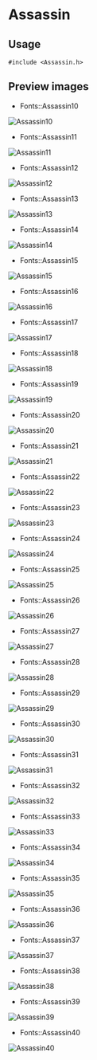 Assassin
==========

Usage
------

    #include <Assassin.h>

Preview images
--------------
* Fonts::Assassin10 

![Assassin10](https://raw.githubusercontent.com/DisplayCore/Assassin/master/Preview/Assassin10.png)

* Fonts::Assassin11 

![Assassin11](https://raw.githubusercontent.com/DisplayCore/Assassin/master/Preview/Assassin11.png)

* Fonts::Assassin12 

![Assassin12](https://raw.githubusercontent.com/DisplayCore/Assassin/master/Preview/Assassin12.png)

* Fonts::Assassin13 

![Assassin13](https://raw.githubusercontent.com/DisplayCore/Assassin/master/Preview/Assassin13.png)

* Fonts::Assassin14 

![Assassin14](https://raw.githubusercontent.com/DisplayCore/Assassin/master/Preview/Assassin14.png)

* Fonts::Assassin15 

![Assassin15](https://raw.githubusercontent.com/DisplayCore/Assassin/master/Preview/Assassin15.png)

* Fonts::Assassin16 

![Assassin16](https://raw.githubusercontent.com/DisplayCore/Assassin/master/Preview/Assassin16.png)

* Fonts::Assassin17 

![Assassin17](https://raw.githubusercontent.com/DisplayCore/Assassin/master/Preview/Assassin17.png)

* Fonts::Assassin18 

![Assassin18](https://raw.githubusercontent.com/DisplayCore/Assassin/master/Preview/Assassin18.png)

* Fonts::Assassin19 

![Assassin19](https://raw.githubusercontent.com/DisplayCore/Assassin/master/Preview/Assassin19.png)

* Fonts::Assassin20 

![Assassin20](https://raw.githubusercontent.com/DisplayCore/Assassin/master/Preview/Assassin20.png)

* Fonts::Assassin21 

![Assassin21](https://raw.githubusercontent.com/DisplayCore/Assassin/master/Preview/Assassin21.png)

* Fonts::Assassin22 

![Assassin22](https://raw.githubusercontent.com/DisplayCore/Assassin/master/Preview/Assassin22.png)

* Fonts::Assassin23 

![Assassin23](https://raw.githubusercontent.com/DisplayCore/Assassin/master/Preview/Assassin23.png)

* Fonts::Assassin24 

![Assassin24](https://raw.githubusercontent.com/DisplayCore/Assassin/master/Preview/Assassin24.png)

* Fonts::Assassin25 

![Assassin25](https://raw.githubusercontent.com/DisplayCore/Assassin/master/Preview/Assassin25.png)

* Fonts::Assassin26 

![Assassin26](https://raw.githubusercontent.com/DisplayCore/Assassin/master/Preview/Assassin26.png)

* Fonts::Assassin27 

![Assassin27](https://raw.githubusercontent.com/DisplayCore/Assassin/master/Preview/Assassin27.png)

* Fonts::Assassin28 

![Assassin28](https://raw.githubusercontent.com/DisplayCore/Assassin/master/Preview/Assassin28.png)

* Fonts::Assassin29 

![Assassin29](https://raw.githubusercontent.com/DisplayCore/Assassin/master/Preview/Assassin29.png)

* Fonts::Assassin30 

![Assassin30](https://raw.githubusercontent.com/DisplayCore/Assassin/master/Preview/Assassin30.png)

* Fonts::Assassin31 

![Assassin31](https://raw.githubusercontent.com/DisplayCore/Assassin/master/Preview/Assassin31.png)

* Fonts::Assassin32 

![Assassin32](https://raw.githubusercontent.com/DisplayCore/Assassin/master/Preview/Assassin32.png)

* Fonts::Assassin33 

![Assassin33](https://raw.githubusercontent.com/DisplayCore/Assassin/master/Preview/Assassin33.png)

* Fonts::Assassin34 

![Assassin34](https://raw.githubusercontent.com/DisplayCore/Assassin/master/Preview/Assassin34.png)

* Fonts::Assassin35 

![Assassin35](https://raw.githubusercontent.com/DisplayCore/Assassin/master/Preview/Assassin35.png)

* Fonts::Assassin36 

![Assassin36](https://raw.githubusercontent.com/DisplayCore/Assassin/master/Preview/Assassin36.png)

* Fonts::Assassin37 

![Assassin37](https://raw.githubusercontent.com/DisplayCore/Assassin/master/Preview/Assassin37.png)

* Fonts::Assassin38 

![Assassin38](https://raw.githubusercontent.com/DisplayCore/Assassin/master/Preview/Assassin38.png)

* Fonts::Assassin39 

![Assassin39](https://raw.githubusercontent.com/DisplayCore/Assassin/master/Preview/Assassin39.png)

* Fonts::Assassin40 

![Assassin40](https://raw.githubusercontent.com/DisplayCore/Assassin/master/Preview/Assassin40.png)

